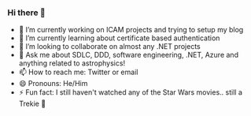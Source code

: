 ### Hi there 👋

- 🔭 I’m currently working on ICAM projects and trying to setup my blog
- 🌱 I’m currently learning about certificate based authentication
- 👯 I’m looking to collaborate on almost any .NET projects
- 💬 Ask me about SDLC, DDD, software engineering, .NET, Azure and anything related to astrophysics!
- 📫 How to reach me: Twitter or email
- 😄 Pronouns: He/Him
- ⚡ Fun fact: I still haven't watched any of the Star Wars movies.. still a Trekie 🖖
